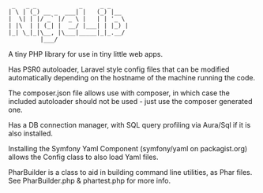```
 _   _ _            _     _ _     
| \ | (_) __ _  ___| |   (_) |__  
|  \| | |/ _` |/ _ \ |   | | '_ \ 
| |\  | | (_| |  __/ |___| | |_) |
|_| \_|_|\__, |\___|_____|_|_.__/ 
         |___/                    
```

A tiny PHP library for use in tiny little web apps.

Has PSR0 autoloader, Laravel style config files that can be modified automatically
depending on the hostname of the machine running the code.

The composer.json file allows use with composer, in which case the included
autoloader should not be used - just use the composer generated one.

Has a DB connection manager, with SQL query profiling via Aura/Sql if it is
also installed.

Installing the Symfony Yaml Component (symfony/yaml on packagist.org) allows the
Config class to also load Yaml files.

PharBuilder is a class to aid in building command line utilities, as Phar files.
See PharBuilder.php & phartest.php for more info.
